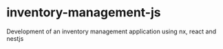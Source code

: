 # inventory-management-js
Development of an inventory management application using nx, react and nestjs
